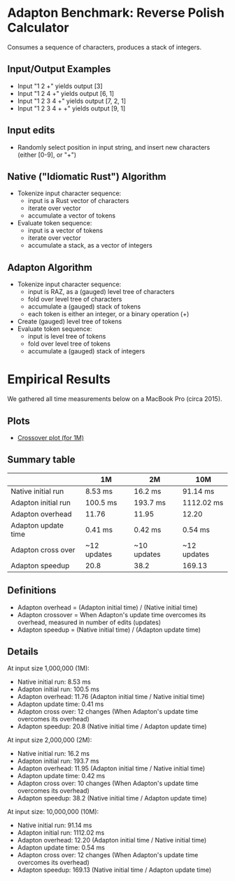 Adapton Benchmark: Reverse Polish Calculator
============================================

Consumes a sequence of characters, produces a stack of integers.

Input/Output Examples
----------------------
 - Input "1 2 +" yields output [3]
 - Input "1 2 4 +" yields output [6, 1]
 - Input "1 2 3 4 +" yields output [7, 2, 1]
 - Input "1 2 3 4 + +" yields output [9, 1]

Input edits
-----------
 - Randomly select position in input string, and insert new characters (either [0-9], or "+")

Native ("Idiomatic Rust") Algorithm
-------------------------------------
 - Tokenize input character sequence:
    - input is a Rust vector of characters
    - iterate over vector
    - accumulate a vector of tokens
 - Evaluate token sequence:
    - input is a vector of tokens
    - iterate over vector
    - accumulate a stack, as a vector of integers

Adapton Algorithm
-------------------
 - Tokenize input character sequence:
   - input is RAZ, as a (gauged) level tree of characters
   - fold over level tree of characters
   - accumulate a (gauged) stack of tokens
   - each token is either an integer, or a binary operation (+)
 - Create (gauged) level tree of tokens
 - Evaluate token sequence:
   - input is level tree of tokens
   - fold over level tree of tokens
   - accumulate a (gauged) stack of integers

Empirical Results
=================

We gathered all time measurements below on a MacBook Pro (circa 2015).

Plots
------

- [Crossover plot (for 1M)](rev-polish-calc--crossover--1M--whitebg.pdf)

Summary table
---------------

 |                     | 1M          | 2M          | 10M         |
 |---------------------|-------------|-------------|-------------|
 | Native initial run  | 8.53 ms     | 16.2 ms     | 91.14 ms    |
 | Adapton initial run | 100.5 ms    | 193.7 ms    | 1112.02 ms  |
 | Adapton overhead    | 11.76       | 11.95       | 12.20       |
 | Adapton update time | 0.41 ms     | 0.42 ms     | 0.54 ms     |
 | Adapton cross over  | ~12 updates | ~10 updates | ~12 updates |
 | Adapton speedup     | 20.8        | 38.2        | 169.13      | 

Definitions
------------
- Adapton overhead = (Adapton initial time) / (Native initial time)
- Adapton crossover = When Adapton's update time overcomes its overhead, measured in number of edits (updates)
- Adapton speedup = (Native initial time) / (Adapton update time)

Details
------------

At input size 1,000,000 (1M):
 - Native initial run: 8.53 ms
 - Adapton initial run: 100.5 ms
 - Adapton overhead: 11.76 (Adapton initial time / Native initial time)
 - Adapton update time: 0.41 ms
 - Adapton cross over: 12 changes  (When Adapton's update time overcomes its overhead)
 - Adapton speedup: 20.8 (Native initial time / Adapton update time)

At input size 2,000,000 (2M):
 - Native initial run: 16.2 ms
 - Adapton initial run: 193.7 ms
 - Adapton overhead: 11.95 (Adapton initial time / Native initial time)
 - Adapton update time: 0.42 ms
 - Adapton cross over: 10 changes (When Adapton's update time overcomes its overhead)
 - Adapton speedup: 38.2 (Native initial time / Adapton update time)

 At input size: 10,000,000 (10M):
 - Native initial run: 91.14 ms
 - Adapton initial run: 1112.02 ms
 - Adapton overhead: 12.20 (Adapton initial time / Native initial time)
 - Adapton update time: 0.54 ms
 - Adapton cross over: 12 changes  (When Adapton's update time overcomes its overhead)
 - Adapton speedup: 169.13 (Native initial time / Adapton update time)
